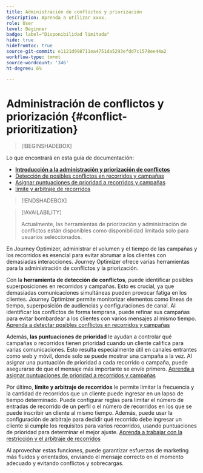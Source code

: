 ```yaml
---
title: Administración de conflictos y priorización
description: Aprenda a utilizar xxxx.
role: User
level: Beginner
badge: label="Disponibilidad limitada"
hide: true
hidefromtoc: true
source-git-commit: e1121d998711ea4751da5293efdd7c1578ee44a2
workflow-type: tm+mt
source-wordcount: '346'
ht-degree: 6%

---
```



# Administración de conflictos y priorización {#conflict-prioritization}

>[!BEGINSHADEBOX]

Lo que encontrará en esta guía de documentación:

* **[Introducción a la administración y priorización de conflictos](gs-conflict-prioritization.md)**
* [Detección de posibles conflictos en recorridos y campañas](conflicts.md)
* [Asignar puntuaciones de prioridad a recorridos y campañas](priority-scores.md)
* [límite y arbitraje de recorridos](journey-capping.md)

>[!ENDSHADEBOX]

>[!AVAILABILITY]
>
>Actualmente, las herramientas de priorización y administración de conflictos están disponibles como disponibilidad limitada solo para usuarios seleccionados.

En Journey Optimizer, administrar el volumen y el tiempo de las campañas y los recorridos es esencial para evitar abrumar a los clientes con demasiadas interacciones. Journey Optimizer ofrece varias herramientas para la administración de conflictos y la priorización.

Con la **herramienta de detección de conflictos**, puede identificar posibles superposiciones en recorridos y campañas. Esto es crucial, ya que demasiadas comunicaciones simultáneas pueden provocar fatiga en los clientes. Journey Optimizer permite monitorizar elementos como líneas de tiempo, superposición de audiencias y configuraciones de canal. Al identificar los conflictos de forma temprana, puede refinar sus campañas para evitar bombardear a los clientes con varios mensajes al mismo tiempo. [Aprenda a detectar posibles conflictos en recorridos y campañas](conflicts.md)

Además, **las puntuaciones de prioridad** le ayudan a controlar qué campañas o recorridos tienen prioridad cuando un cliente califica para varias comunicaciones. Esto resulta especialmente útil en canales entrantes como web y móvil, donde solo se puede mostrar una campaña a la vez. Al asignar una puntuación de prioridad a cada recorrido o campaña, puede asegurarse de que el mensaje más importante se envíe primero. [Aprenda a asignar puntuaciones de prioridad a recorridos y campañas](priority-scores.md)

Por último, **límite y arbitraje de recorridos** le permite limitar la frecuencia y la cantidad de recorridos que un cliente puede ingresar en un lapso de tiempo determinado. Puede configurar reglas para limitar el número de entradas de recorrido de un perfil o el número de recorridos en los que se puede inscribir un cliente al mismo tiempo. Además, puede usar la configuración de arbitraje para decidir qué recorrido debe ingresar un cliente si cumple los requisitos para varios recorridos, usando puntuaciones de prioridad para determinar el mejor ajuste. [Aprenda a trabajar con la restricción y el arbitraje de recorridos](journey-capping.md)

Al aprovechar estas funciones, puede garantizar esfuerzos de marketing más fluidos y orientados, enviando el mensaje correcto en el momento adecuado y evitando conflictos y sobrecargas.
